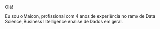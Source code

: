 Olá!

Eu sou o Maicon, profissional com 4 anos de experiência no ramo de Data Science, Business Intelligence Analise de Dados em geral.

